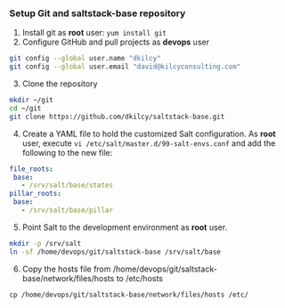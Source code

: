 
### Setup Git and saltstack-base repository


1. Install git as **root** user: `yum install git`
2. Configure GitHub and pull projects as **devops** user

 ```bash
git config --global user.name "dkilcy"
git config --global user.email "david@kilcyconsulting.com"
```

3. Clone the repository

 ```bash
mkdir ~/git 
cd ~/git
git clone https://github.com/dkilcy/saltstack-base.git
```

4. Create a YAML file to hold the customized Salt configuration.  As **root** user, execute `vi /etc/salt/master.d/99-salt-envs.conf` and add the following to the new file:

 ```yaml
file_roots:
  base:
    - /srv/salt/base/states
pillar_roots:
  base:
    - /srv/salt/base/pillar
```

5. Point Salt to the development environment as **root** user.

 ```bash
mkdir -p /srv/salt
ln -sf /home/devops/git/saltstack-base /srv/salt/base
```

6. Copy the hosts file from /home/devops/git/saltstack-base/network/files/hosts to /etc/hosts
```
cp /home/devops/git/saltstack-base/network/files/hosts /etc/
```
